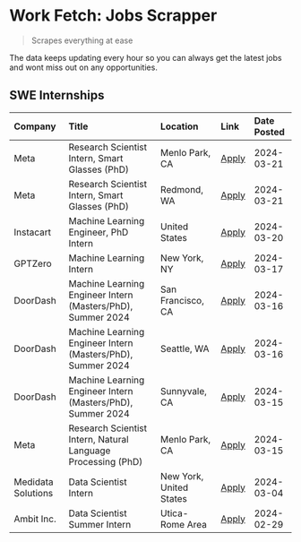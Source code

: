 # Work Fetch: Jobs Scrapper
> Scrapes everything at ease

The data keeps updating every hour so you can always get the latest jobs and wont miss out on any opportunities.

## SWE Internships
<!--START_SECTION:workfetch-->
| Company            | Title                                                        | Location                | Link                                                                                                                                                                                                                                                                   | Date Posted   |
|:-------------------|:-------------------------------------------------------------|:------------------------|:-----------------------------------------------------------------------------------------------------------------------------------------------------------------------------------------------------------------------------------------------------------------------|:--------------|
| Meta               | Research Scientist Intern, Smart Glasses (PhD)               | Menlo Park, CA          | [Apply](https://www.linkedin.com/jobs/view/research-scientist-intern-smart-glasses-phd-at-meta-3811308332?refId=Eat%2Fv5DoijaiTZsON9QS8A%3D%3D&trackingId=32ixs9lgiVz7D2s%2Fkxlh9Q%3D%3D&position=10&pageNum=0&trk=public_jobs_jserp-result_search-card)               | 2024-03-21    |
| Meta               | Research Scientist Intern, Smart Glasses (PhD)               | Redmond, WA             | [Apply](https://www.linkedin.com/jobs/view/research-scientist-intern-smart-glasses-phd-at-meta-3811304794?refId=Eat%2Fv5DoijaiTZsON9QS8A%3D%3D&trackingId=uAUf2RtvpaPjCVXU10wP3g%3D%3D&position=11&pageNum=0&trk=public_jobs_jserp-result_search-card)                 | 2024-03-21    |
| Instacart          | Machine Learning Engineer, PhD Intern                        | United States           | [Apply](https://www.linkedin.com/jobs/view/machine-learning-engineer-phd-intern-at-instacart-3815634369?refId=Eat%2Fv5DoijaiTZsON9QS8A%3D%3D&trackingId=9%2FcMVFEsVYZXNdKnMwjbow%3D%3D&position=5&pageNum=0&trk=public_jobs_jserp-result_search-card)                  | 2024-03-20    |
| GPTZero            | Machine Learning Intern                                      | New York, NY            | [Apply](https://www.linkedin.com/jobs/view/machine-learning-intern-at-gptzero-3860723963?refId=Eat%2Fv5DoijaiTZsON9QS8A%3D%3D&trackingId=zr14l%2ByGQqnFtc3K4k9BQg%3D%3D&position=12&pageNum=0&trk=public_jobs_jserp-result_search-card)                                | 2024-03-17    |
| DoorDash           | Machine Learning Engineer Intern (Masters/PhD), Summer 2024  | San Francisco, CA       | [Apply](https://www.linkedin.com/jobs/view/machine-learning-engineer-intern-masters-phd-summer-2024-at-doordash-3736457737?refId=Eat%2Fv5DoijaiTZsON9QS8A%3D%3D&trackingId=LnB6bzfdQ4lWjdcgfJIovg%3D%3D&position=3&pageNum=0&trk=public_jobs_jserp-result_search-card) | 2024-03-16    |
| DoorDash           | Machine Learning Engineer Intern (Masters/PhD), Summer 2024  | Seattle, WA             | [Apply](https://www.linkedin.com/jobs/view/machine-learning-engineer-intern-masters-phd-summer-2024-at-doordash-3736455966?refId=Eat%2Fv5DoijaiTZsON9QS8A%3D%3D&trackingId=U0d7eTvNcMgTtdm7UfUgQw%3D%3D&position=4&pageNum=0&trk=public_jobs_jserp-result_search-card) | 2024-03-16    |
| DoorDash           | Machine Learning Engineer Intern (Masters/PhD), Summer 2024  | Sunnyvale, CA           | [Apply](https://www.linkedin.com/jobs/view/machine-learning-engineer-intern-masters-phd-summer-2024-at-doordash-3736454973?refId=Eat%2Fv5DoijaiTZsON9QS8A%3D%3D&trackingId=93WowtnZt1SEOubq3mIG5Q%3D%3D&position=2&pageNum=0&trk=public_jobs_jserp-result_search-card) | 2024-03-15    |
| Meta               | Research Scientist Intern, Natural Language Processing (PhD) | Menlo Park, CA          | [Apply](https://www.linkedin.com/jobs/view/research-scientist-intern-natural-language-processing-phd-at-meta-3858718375?refId=Eat%2Fv5DoijaiTZsON9QS8A%3D%3D&trackingId=KgZuqhQVCznOeWGrH8qjrw%3D%3D&position=14&pageNum=0&trk=public_jobs_jserp-result_search-card)   | 2024-03-15    |
| Medidata Solutions | Data Scientist Intern                                        | New York, United States | [Apply](https://www.linkedin.com/jobs/view/data-scientist-intern-at-medidata-solutions-3810253704?refId=Eat%2Fv5DoijaiTZsON9QS8A%3D%3D&trackingId=0p4otct17k%2FW4qDOnLumVw%3D%3D&position=13&pageNum=0&trk=public_jobs_jserp-result_search-card)                       | 2024-03-04    |
| Ambit Inc.         | Data Scientist Summer Intern                                 | Utica-Rome Area         | [Apply](https://www.linkedin.com/jobs/view/data-scientist-summer-intern-at-ambit-inc-3843121918?refId=Eat%2Fv5DoijaiTZsON9QS8A%3D%3D&trackingId=A8Z0KiBlsWZg%2B1406i537w%3D%3D&position=6&pageNum=0&trk=public_jobs_jserp-result_search-card)                          | 2024-02-29    |
<!--END_SECTION:workfetch-->
